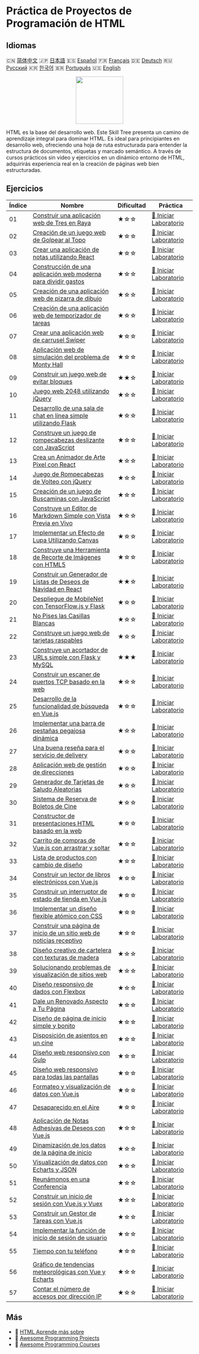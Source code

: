 # Práctica de Proyectos de Programación de HTML

## Idiomas

🇨🇳 [简体中文](README_zh.md) 🇯🇵 [日本語](README_ja.md) 🇪🇸 [Español](README_es.md) 🇫🇷 [Français](README_fr.md) 🇩🇪 [Deutsch](README_de.md) 🇷🇺 [Русский](README_ru.md) 🇰🇷 [한국어](README_ko.md) 🇧🇷 [Português](README_pt.md) 🇺🇸 [English](README.md) 

<div align="center">
<img width="128px" src="https://file.labex.io/path/NrasuEoAvSam.png">
</div>

HTML es la base del desarrollo web. Este Skill Tree presenta un camino de aprendizaje integral para dominar HTML. Es ideal para principiantes en desarrollo web, ofreciendo una hoja de ruta estructurada para entender la estructura de documentos, etiquetas y marcado semántico. A través de cursos prácticos sin video y ejercicios en un dinámico entorno de HTML, adquirirás experiencia real en la creación de páginas web bien estructuradas.

## Ejercicios

|   Índice | Nombre                                                                                                                                                  | Dificultad   | Práctica                                                                                                        |
|----------|---------------------------------------------------------------------------------------------------------------------------------------------------------|--------------|-----------------------------------------------------------------------------------------------------------------|
|       01 | [Construir una aplicación web de Tres en Raya](https://labex.io/es/courses/project-build-a-tic-tac-toe-web-app)                                         | ★☆☆          | [🚀 Iniciar Laboratorio](https://labex.io/es/courses/project-build-a-tic-tac-toe-web-app)                       |
|       02 | [Creación de un juego web de Golpear al Topo](https://labex.io/es/courses/project-creating-a-whack-a-mole-web-game)                                     | ★☆☆          | [🚀 Iniciar Laboratorio](https://labex.io/es/courses/project-creating-a-whack-a-mole-web-game)                  |
|       03 | [Crear una aplicación de notas utilizando React](https://labex.io/es/courses/project-create-a-notes-app-using-react)                                    | ★☆☆          | [🚀 Iniciar Laboratorio](https://labex.io/es/courses/project-create-a-notes-app-using-react)                    |
|       04 | [Construcción de una aplicación web moderna para dividir gastos](https://labex.io/es/courses/project-building-a-expense-splitter-web-app)               | ★☆☆          | [🚀 Iniciar Laboratorio](https://labex.io/es/courses/project-building-a-expense-splitter-web-app)               |
|       05 | [Creación de una aplicación web de pizarra de dibujo](https://labex.io/es/courses/project-creating-a-drawing-board-web-app)                             | ★☆☆          | [🚀 Iniciar Laboratorio](https://labex.io/es/courses/project-creating-a-drawing-board-web-app)                  |
|       06 | [Creación de una aplicación web de temporizador de tareas](https://labex.io/es/courses/project-creating-a-task-timer-web-app)                           | ★☆☆          | [🚀 Iniciar Laboratorio](https://labex.io/es/courses/project-creating-a-task-timer-web-app)                     |
|       07 | [Crear una aplicación web de carrusel Swiper](https://labex.io/es/courses/project-create-a-swiper-carousel-web-app)                                     | ★☆☆          | [🚀 Iniciar Laboratorio](https://labex.io/es/courses/project-create-a-swiper-carousel-web-app)                  |
|       08 | [Aplicación web de simulación del problema de Monty Hall](https://labex.io/es/courses/project-monty-hall-problem-simulation-web-app)                    | ★☆☆          | [🚀 Iniciar Laboratorio](https://labex.io/es/courses/project-monty-hall-problem-simulation-web-app)             |
|       09 | [Construir un juego web de evitar bloques](https://labex.io/es/courses/project-building-a-web-avoiding-block-game)                                      | ★★☆          | [🚀 Iniciar Laboratorio](https://labex.io/es/courses/project-building-a-web-avoiding-block-game)                |
|       10 | [Juego web 2048 utilizando jQuery](https://labex.io/es/courses/project-2048-web-game-using-jquery)                                                      | ★☆☆          | [🚀 Iniciar Laboratorio](https://labex.io/es/courses/project-2048-web-game-using-jquery)                        |
|       11 | [Desarrollo de una sala de chat en línea simple utilizando Flask](https://labex.io/es/courses/project-developing-a-simple-online-chat-room-using-flask) | ★☆☆          | [🚀 Iniciar Laboratorio](https://labex.io/es/courses/project-developing-a-simple-online-chat-room-using-flask)  |
|       12 | [Construye un juego de rompecabezas deslizante con JavaScript](https://labex.io/es/courses/project-build-a-sliding-puzzle-game-with-javascript)         | ★☆☆          | [🚀 Iniciar Laboratorio](https://labex.io/es/courses/project-build-a-sliding-puzzle-game-with-javascript)       |
|       13 | [Crea un Animador de Arte Pixel con React](https://labex.io/es/courses/project-create-a-pixel-art-animator-with-react)                                  | ★☆☆          | [🚀 Iniciar Laboratorio](https://labex.io/es/courses/project-create-a-pixel-art-animator-with-react)            |
|       14 | [Juego de Rompecabezas de Volteo con jQuery](https://labex.io/es/courses/project-jquery-flip-puzzle-game)                                               | ★☆☆          | [🚀 Iniciar Laboratorio](https://labex.io/es/courses/project-jquery-flip-puzzle-game)                           |
|       15 | [Creación de un juego de Buscaminas con JavaScript](https://labex.io/es/courses/project-creating-a-minesweeper-game-with-javascript)                    | ★☆☆          | [🚀 Iniciar Laboratorio](https://labex.io/es/courses/project-creating-a-minesweeper-game-with-javascript)       |
|       16 | [Construye un Editor de Markdown Simple con Vista Previa en Vivo](https://labex.io/es/courses/project-build-a-simple-markdown-editor-with-live-preview) | ★☆☆          | [🚀 Iniciar Laboratorio](https://labex.io/es/courses/project-build-a-simple-markdown-editor-with-live-preview)  |
|       17 | [Implementar un Efecto de Lupa Utilizando Canvas](https://labex.io/es/courses/project-implement-a-magnifying-glass-effect-using-canvas)                 | ★☆☆          | [🚀 Iniciar Laboratorio](https://labex.io/es/courses/project-implement-a-magnifying-glass-effect-using-canvas)  |
|       18 | [Construye una Herramienta de Recorte de Imágenes con HTML5](https://labex.io/es/courses/project-build-an-image-cropping-tool-using-html5)              | ★☆☆          | [🚀 Iniciar Laboratorio](https://labex.io/es/courses/project-build-an-image-cropping-tool-using-html5)          |
|       19 | [Construir un Generador de Listas de Deseos de Navidad en React](https://labex.io/es/courses/project-building-a-christmas-wish-list-builder-in-react)   | ★★☆          | [🚀 Iniciar Laboratorio](https://labex.io/es/courses/project-building-a-christmas-wish-list-builder-in-react)   |
|       20 | [Despliegue de MobileNet con TensorFlow.js y Flask](https://labex.io/es/courses/project-deploying-mobilenet-with-tensorflowjs-and-flask)                | ★☆☆          | [🚀 Iniciar Laboratorio](https://labex.io/es/courses/project-deploying-mobilenet-with-tensorflowjs-and-flask)   |
|       21 | [No Pises las Casillas Blancas](https://labex.io/es/courses/project-dont-step-on-the-white-tile)                                                        | ★☆☆          | [🚀 Iniciar Laboratorio](https://labex.io/es/courses/project-dont-step-on-the-white-tile)                       |
|       22 | [Construye un juego web de tarjetas raspables](https://labex.io/es/courses/project-scratch-card-game)                                                   | ★☆☆          | [🚀 Iniciar Laboratorio](https://labex.io/es/courses/project-scratch-card-game)                                 |
|       23 | [Construye un acortador de URLs simple con Flask y MySQL](https://labex.io/es/courses/project-build-a-simple-url-shortener-with-flask-and-mysql)        | ★★★          | [🚀 Iniciar Laboratorio](https://labex.io/es/courses/project-build-a-simple-url-shortener-with-flask-and-mysql) |
|       24 | [Construir un escaner de puertos TCP basado en la web](https://labex.io/es/courses/project-build-a-web-based-tcp-port-scanner)                          | ★☆☆          | [🚀 Iniciar Laboratorio](https://labex.io/es/courses/project-build-a-web-based-tcp-port-scanner)                |
|       25 | [Desarrollo de la funcionalidad de búsqueda en Vue.js](https://labex.io/es/courses/project-do-a-search)                                                 | ★☆☆          | [🚀 Iniciar Laboratorio](https://labex.io/es/courses/project-do-a-search)                                       |
|       26 | [Implementar una barra de pestañas pegajosa dinámica](https://labex.io/es/courses/project-dynamic-tab-bar)                                              | ★☆☆          | [🚀 Iniciar Laboratorio](https://labex.io/es/courses/project-dynamic-tab-bar)                                   |
|       27 | [Una buena reseña para el servicio de delivery](https://labex.io/es/courses/project-a-good-review-for-the-takeout)                                      | ★☆☆          | [🚀 Iniciar Laboratorio](https://labex.io/es/courses/project-a-good-review-for-the-takeout)                     |
|       28 | [Aplicación web de gestión de direcciones](https://labex.io/es/courses/project-add-new-address)                                                         | ★☆☆          | [🚀 Iniciar Laboratorio](https://labex.io/es/courses/project-add-new-address)                                   |
|       29 | [Generador de Tarjetas de Saludo Aleatorias](https://labex.io/es/courses/project-holiday-greeting-card)                                                 | ★☆☆          | [🚀 Iniciar Laboratorio](https://labex.io/es/courses/project-holiday-greeting-card)                             |
|       30 | [Sistema de Reserva de Boletos de Cine](https://labex.io/es/courses/project-movie-ticket-reservation)                                                   | ★☆☆          | [🚀 Iniciar Laboratorio](https://labex.io/es/courses/project-movie-ticket-reservation)                          |
|       31 | [Constructor de presentaciones HTML basado en la web](https://labex.io/es/courses/project-web-ppt)                                                      | ★☆☆          | [🚀 Iniciar Laboratorio](https://labex.io/es/courses/project-web-ppt)                                           |
|       32 | [Carrito de compras de Vue.js con arrastrar y soltar](https://labex.io/es/courses/project-fun-shopping)                                                 | ★☆☆          | [🚀 Iniciar Laboratorio](https://labex.io/es/courses/project-fun-shopping)                                      |
|       33 | [Lista de productos con cambio de diseño](https://labex.io/es/courses/project-layout-switch)                                                            | ★☆☆          | [🚀 Iniciar Laboratorio](https://labex.io/es/courses/project-layout-switch)                                     |
|       34 | [Construir un lector de libros electrónicos con Vue.js](https://labex.io/es/courses/project-read-it)                                                    | ★☆☆          | [🚀 Iniciar Laboratorio](https://labex.io/es/courses/project-read-it)                                           |
|       35 | [Construir un interruptor de estado de tienda en Vue.js](https://labex.io/es/courses/project-switch-business-status)                                    | ★☆☆          | [🚀 Iniciar Laboratorio](https://labex.io/es/courses/project-switch-business-status)                            |
|       36 | [Implementar un diseño flexible atómico con CSS](https://labex.io/es/courses/project-atomic-css)                                                        | ★☆☆          | [🚀 Iniciar Laboratorio](https://labex.io/es/courses/project-atomic-css)                                        |
|       37 | [Construir una página de inicio de un sitio web de noticias receptivo](https://labex.io/es/courses/project-creating-website-homepage)                   | ★☆☆          | [🚀 Iniciar Laboratorio](https://labex.io/es/courses/project-creating-website-homepage)                         |
|       38 | [Diseño creativo de cartelera con texturas de madera](https://labex.io/es/courses/project-creative-billboard)                                           | ★☆☆          | [🚀 Iniciar Laboratorio](https://labex.io/es/courses/project-creative-billboard)                                |
|       39 | [Solucionando problemas de visualización de sitios web](https://labex.io/es/courses/project-fix-website-display)                                        | ★☆☆          | [🚀 Iniciar Laboratorio](https://labex.io/es/courses/project-fix-website-display)                               |
|       40 | [Diseño responsivo de dados con Flexbox](https://labex.io/es/courses/project-flex-dice-layout)                                                          | ★☆☆          | [🚀 Iniciar Laboratorio](https://labex.io/es/courses/project-flex-dice-layout)                                  |
|       41 | [Dale un Renovado Aspecto a Tu Página](https://labex.io/es/courses/project-give-your-page-a-makeover)                                                   | ★☆☆          | [🚀 Iniciar Laboratorio](https://labex.io/es/courses/project-give-your-page-a-makeover)                         |
|       42 | [Diseño de página de inicio simple y bonito](https://labex.io/es/courses/project-labex-knowledge-network)                                               | ★☆☆          | [🚀 Iniciar Laboratorio](https://labex.io/es/courses/project-labex-knowledge-network)                           |
|       43 | [Disposición de asientos en un cine](https://labex.io/es/courses/project-movie-theater-seat-arrangement)                                                | ★☆☆          | [🚀 Iniciar Laboratorio](https://labex.io/es/courses/project-movie-theater-seat-arrangement)                    |
|       44 | [Diseño web responsivo con Gulp](https://labex.io/es/courses/project-responsive-page-layout)                                                            | ★☆☆          | [🚀 Iniciar Laboratorio](https://labex.io/es/courses/project-responsive-page-layout)                            |
|       45 | [Diseño web responsivo para todas las pantallas](https://labex.io/es/courses/project-responsive-web-design)                                             | ★☆☆          | [🚀 Iniciar Laboratorio](https://labex.io/es/courses/project-responsive-web-design)                             |
|       46 | [Formateo y visualización de datos con Vue.js](https://labex.io/es/courses/project-table-data-conversion)                                               | ★☆☆          | [🚀 Iniciar Laboratorio](https://labex.io/es/courses/project-table-data-conversion)                             |
|       47 | [Desaparecido en el Aire](https://labex.io/es/courses/project-vanished-into-thin-air)                                                                   | ★☆☆          | [🚀 Iniciar Laboratorio](https://labex.io/es/courses/project-vanished-into-thin-air)                            |
|       48 | [Aplicación de Notas Adhesivas de Deseos con Vue.js](https://labex.io/es/courses/project-wish-sticky-note)                                              | ★☆☆          | [🚀 Iniciar Laboratorio](https://labex.io/es/courses/project-wish-sticky-note)                                  |
|       49 | [Dinamización de los datos de la página de inicio](https://labex.io/es/courses/project-dynamization-of-homepage-data)                                   | ★☆☆          | [🚀 Iniciar Laboratorio](https://labex.io/es/courses/project-dynamization-of-homepage-data)                     |
|       50 | [Visualización de datos con Echarts y JSON](https://labex.io/es/courses/project-food-protein-revealed)                                                  | ★☆☆          | [🚀 Iniciar Laboratorio](https://labex.io/es/courses/project-food-protein-revealed)                             |
|       51 | [Reunámonos en una Conferencia](https://labex.io/es/courses/project-lets-have-a-meeting-together)                                                       | ★☆☆          | [🚀 Iniciar Laboratorio](https://labex.io/es/courses/project-lets-have-a-meeting-together)                      |
|       52 | [Construir un inicio de sesión con Vue.js y Vuex](https://labex.io/es/courses/project-missing-token)                                                    | ★☆☆          | [🚀 Iniciar Laboratorio](https://labex.io/es/courses/project-missing-token)                                     |
|       53 | [Construir un Gestor de Tareas con Vue.js](https://labex.io/es/courses/project-time-management-master)                                                  | ★☆☆          | [🚀 Iniciar Laboratorio](https://labex.io/es/courses/project-time-management-master)                            |
|       54 | [Implementar la función de inicio de sesión de usuario](https://labex.io/es/courses/project-implement-user-login-function)                              | ★☆☆          | [🚀 Iniciar Laboratorio](https://labex.io/es/courses/project-implement-user-login-function)                     |
|       55 | [Tiempo con tu teléfono](https://labex.io/es/courses/project-time-with-your-phone)                                                                      | ★☆☆          | [🚀 Iniciar Laboratorio](https://labex.io/es/courses/project-time-with-your-phone)                              |
|       56 | [Gráfico de tendencias meteorológicas con Vue y Echarts](https://labex.io/es/courses/project-weather-trend)                                             | ★☆☆          | [🚀 Iniciar Laboratorio](https://labex.io/es/courses/project-weather-trend)                                     |
|       57 | [Contar el número de accesos por dirección IP](https://labex.io/es/courses/project-counting-access-times-by-ip)                                         | ★☆☆          | [🚀 Iniciar Laboratorio](https://labex.io/es/courses/project-counting-access-times-by-ip)                       |

## Más

- 🔗 [HTML Aprende más sobre](https://labex.io/es/skilltrees/html)
- 🔗 [Awesome Programming Projects](https://github.com/labex-labs/awesome-programming-projects)
- 🔗 [Awesome Programming Courses](https://github.com/labex-labs/awesome-programming-courses)

